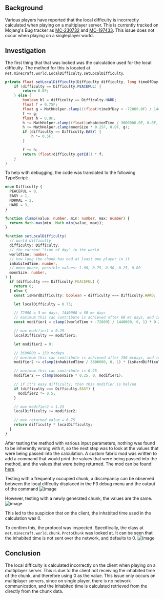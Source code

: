 ## Background
Various players have reported that the local difficulty is incorrectly calculated when playing on a multiplayer server. This is currently tracked on Mojang's Bug tracker as [MC-230732](https://bugs.mojang.com/browse/MC-230732) and [MC-197433](https://bugs.mojang.com/browse/MC-197433). This issue does not occur when playing on a singleplayer world.

## Investigation
The first thing that that was looked was the calculation used for the local difficulty. The method for this is located at `net.minecraft.world.LocalDifficulty.setLocalDifficulty`.
```java
private float setLocalDifficulty(Difficulty difficulty, long timeOfDay, long inhabitedTime, float moonSize) {
    if (difficulty == Difficulty.PEACEFUL) {
        return 0.0F;
    } else {
        boolean bl = difficulty == Difficulty.HARD;
        float f = 0.75F;
        float g = MathHelper.clamp(((float)timeOfDay + -72000.0F) / 1440000.0F, 0.0F, 1.0F) * 0.25F;
        f += g;
        float h = 0.0F;
        h += MathHelper.clamp((float)inhabitedTime / 3600000.0F, 0.0F, 1.0F) * (bl ? 1.0F : 0.75F);
        h += MathHelper.clamp(moonSize * 0.25F, 0.0F, g);
        if (difficulty == Difficulty.EASY) {
            h *= 0.5F;
        }

        f += h;
        return (float)difficulty.getId() * f;
    }
}
```

To help with debugging, the code was translated to the following TypeScript:
```typescript
enum Difficulty {
  PEACEFUL = 0,
  EASY = 1,
  NORMAL = 2,
  HARD = 3,
}

function clamp(value: number, min: number, max: number) {
  return Math.max(min, Math.min(value, max));
}

function setLocalDifficulty(
  // world difficulty
  difficulty: Difficulty,
  // the current "time of day" in the world
  worldTime: number,
  // how long the chunk has had at least one player in it
  inhabitedTime: number,
  // moon phase, possible values: 1.00, 0.75, 0.50, 0.25, 0.00
  moonSize: number,
) {
  if (difficulty === Difficulty.PEACEFUL) {
    return 0;
  } else {
    const isHardDifficulty: boolean = difficulty === Difficulty.HARD;

    let localDifficulty = 0.75;

    // 72000 = 3 mc days, 1440000 = 60 mc days
    // maximum this can contribute is achieved after 60 mc days, and is 0.25
    const modifier1 = clamp((worldTime + -72000) / 1440000, 0, 1) * 0.25;

    // max modifier1 = 0.25
    localDifficulty += modifier1;

    let modifier2 = 0;

    // 3600000 = 150 mcdays
    // maximum this can contribute is achieved after 150 mcdays, and is 1 if it's hard difficulty, otherwise 0.75
    modifier2 += clamp(inhabitedTime / 3600000, 0, 1) * (isHardDifficulty ? 1 : 0.75);

    // maximum this can contribute is 0.25
    modifier2 += clamp(moonSize * 0.25, 0, modifier1);

    // if it's easy difficulty, then this modifier is halved
    if (difficulty === Difficulty.EASY) {
      modifier2 *= 0.5;
    }

    // max modifier2 = 1.25
    localDifficulty += modifier2;

    // max returned value = 6.75
    return difficulty * localDifficulty;
  }
}
```

After testing the method with various input parameters, nothing was found to be inherently wrong with it, so the next step was to look at the values that were being passed into the calculation. A custom fabric mod was written to add a command that would print the values that were being passed into the method, and the values that were being returned. The mod can be found [here](https://github.com/repository/Local-Difficulty-Bug/tree/main/mod).

Testing with a frequently occupied chunk, a discrepancy can be observed between the local diffculty displaced in the F3 debug menu and the output of the command
![image](https://t89.s3-us-west-1.amazonaws.com/2023/04/8wbyEcHq/javaw.png)

However, testing with a newly generated chunk, the values are the same.
![image](https://t89.s3-us-west-1.amazonaws.com/2023/04/Z83TSiYX/javaw.png)

This led to the suspicion that on the client, the inhabited time used in the calculation was 0.

To confirm this, the protocol was inspected. Specifically, the class at `net.minecraft.world.chunk.ProtoChunk` was looked at. It can be seen that the inhabited time is not sent over the network, and defaults to 0.
![image](https://t89.s3-us-west-1.amazonaws.com/2023/04/9q8HyCb2/idea64.png)

## Conclusion
The local difficulty is calculated incorrectly on the client when playing on a multiplayer server. This is due to the client not receiving the inhabited time of the chunk, and therefore using 0 as the value. This issue only occurs on multiplayer servers, since on single player, there is no network communication, and the inhabited time is calculated retrieved from the directly from the chunk data.